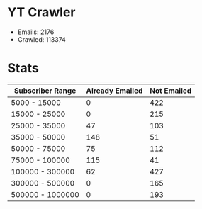 # YT Crawler
- Emails: 2176
- Crawled: 113374

# Stats
| Subscriber Range  | Already Emailed | Not Emailed |
|-------|-------|-------|
| 5000 - 15000 | 0 | 422 |
| 15000 - 25000 | 0 | 215 |
| 25000 - 35000 | 47 | 103 |
| 35000 - 50000 | 148 | 51 |
| 50000 - 75000 | 75 | 112 |
| 75000 - 100000 | 115 | 41 |
| 100000 - 300000 | 62 | 427 |
| 300000 - 500000 | 0 | 165 |
| 500000 - 1000000 | 0 | 193 |
